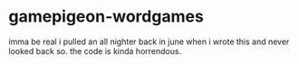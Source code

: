 # gamepigeon-wordgames
imma be real i pulled an all nighter back in june when i wrote this and never looked back so. the code is kinda horrendous. 

